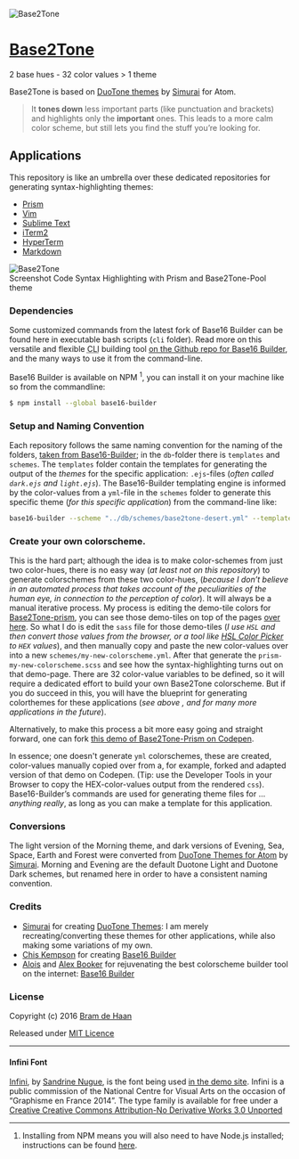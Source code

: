 ![Base2Tone](http://base2t.one/assets/img/svg/logo-infini_896x176.svg "Logo Base2Tone")

# [Base2Tone](http://base2t.one/)
2 base hues - 32 color values > 1 theme

Base2Tone is based on [DuoTone themes](http://simurai.com/projects/2016/01/01/duotone-themes) by [Simurai](http://simurai.com/) for Atom.

> It <strong>tones down</strong> less important parts (like punctuation and brackets) and highlights only the <strong>important</strong> ones. This leads to a more calm color scheme, but still lets you find the stuff you’re looking for.

## Applications
This repository is like an umbrella over these dedicated repositories for generating syntax-highlighting themes:

- [Prism](https://github.com/atelierbram/Base2Tone-prism)
- [Vim](https://github.com/atelierbram/Base2Tone-vim)
- [Sublime Text](https://github.com/atelierbram/Base2Tone-sublime-text)
- [iTerm2](https://github.com/atelierbram/Base2Tone-iterm2)
- [HyperTerm](https://github.com/atelierbram/Base2Tone-hyperterm)
- [Markdown](https://github.com/atelierbram/Base2Tone-markdown)

![Base2Tone](http://atelierbram.github.io/Base2Tone/assets/img/png/screenshot-prism_704x416.png "Screenshot Code Highlighting of Base2Tone Pool theme for Prism")
<br/>
Screenshot Code Syntax Highlighting with Prism and Base2Tone-Pool theme

### Dependencies
 Some customized commands from the latest fork of Base16 Builder can be found here in executable bash scripts (`cli` folder). Read more on this versatile and flexible <abbr title="Command Line Interface">CLI</abbr> building tool [on the Github repo for Base16 Builder](https://github.com/base16-builder/base16-builder), and the many ways to use it from the command-line.

Base16 Builder is available on NPM <sup>1</sup>, you can install it on your machine like so from the commandline:

```bash
$ npm install --global base16-builder
```

### Setup and Naming Convention
Each repository follows the same naming convention for the naming of the folders, [taken from Base16-Builder](https://github.com/base16-builder/base16-builder); in the `db`-folder there is `templates` and `schemes`. The `templates` folder contain the templates for generating the output of the _themes_ for the specific application: `.ejs`-files (_often called `dark.ejs` and `light.ejs`_). The Base16-Builder templating engine is informed by the color-values from a `yml`-file in the `schemes` folder to generate this specific theme (_for this specific application_) from the command-line like:

```bash
base16-builder --scheme "../db/schemes/base2tone-desert.yml" --template "../db/templates/prism/prism.scss.ejs" > "../output/prism/_prism-base2tone-desert.scss"
```

### Create your own colorscheme.
This is the hard part; although the idea is to make color-schemes from just two color-hues, there is no easy way (_at least not on this repository_) to generate colorschemes from these two color-hues, (_because I don’t believe in an automated process that takes account of the peculiarities of the human eye, in connection to the perception of color_). It will always be a manual iterative process. My process is editing the demo-tile colors for [Base2Tone-prism](https://github.com/atelierbram/Base2Tone-prism), you can see those demo-tiles on top of the pages [over here](http://atelierbram.github.io/Base2Tone-prism/demo/evening/dark/). So what I do is edit the `sass` file for those demo-tiles (_I use `HSL` and then convert those values from the browser, or a tool like [HSL Color Picker](http://hslpicker.com/) to `HEX` values_), and then manually copy and paste the new color-values over into a new `schemes/my-new-colorscheme.yml`. After that generate the `prism-my-new-colorscheme.scss` and see how the syntax-highlighting turns out on that demo-page. There are 32 color-value variables to be defined, so it will require a dedicated effort to build your own Base2Tone colorscheme. But if you do succeed in this, you will have the blueprint for generating colorthemes for these applications (_see above , and for many more applications in the future_).

Alternatively, to make this process a bit more easy going and straight forward, one can fork [this demo of Base2Tone-Prism on Codepen](http://codepen.io/atelierbram/pen/WrjVyv/).

In essence; one doesn't generate `yml` colorschemes, these are created, color-values manually copied over from a, for example, forked and adapted version of that demo on Codepen. (Tip: use the Developer Tools in your Browser to copy the HEX-color-values output from the rendered `css`). Base16-Builder’s commands are used for generating theme files for ... _anything really_, as long as you can make a template for this application.

### Conversions
The light version of the Morning theme, and dark versions of Evening, Sea, Space, Earth and Forest were converted from [DuoTone Themes for Atom](http://simurai.com/projects/2016/01/01/duotone-themes) by [Simurai](http//simurai.com). Morning and Evening are the default Duotone Light and Duotone Dark schemes, but renamed here in order to have a consistent naming convention.

### Credits
- [Simurai](http//simurai.com) for creating [DuoTone Themes](http://simurai.com/projects/2016/01/01/duotone-themes): I am merely recreating/converting these themes for other applications, while also making some variations of my own.
- [Chis Kempson](http://github.com/chriskempson) for creating [Base16 Builder](http://http://github.com/chriskempson/base16-builder)
- [Alois](https://github.com/aloisdg) and [Alex Booker](https://github.com/alexbooker) for rejuvenating the best colorscheme builder tool on the internet: [Base16 Builder](https://github.com/base16-builder/base16-builder)

### License
Copyright (c) 2016 [Bram de Haan](http://atelierbramdehaan.nl/)

Released under [MIT Licence](http://atelierbram.mit-license.org)

---

#### Infini Font
[Infini](http://www.cnap.graphismeenfrance.fr/infini/en/), by [Sandrine Nugue](//www.sandrinenugue.com/), is the font being used [in the demo site](http://base2t.one). Infini is a public commission of the National Centre for Visual Arts on the occasion of “Graphisme en France 2014”. The type family is available for free under a [Creative Creative Commons Attribution-No Derivative Works 3.0 Unported](http://creativecommons.org/licenses/by-nd/3.0/)

---

1. Installing from NPM means you will also need to have Node.js installed; instructions can be found [here](https://docs.npmjs.com/getting-started/installing-node).
